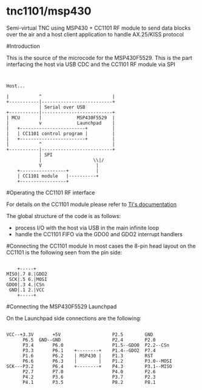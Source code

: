   tnc1101/msp430
=======

Semi-virtual TNC using MSP430 + CC1101 RF module to send data blocks over the air and a host client application to handle AX.25/KISS protocol

#Introduction

This is the source of the microcode for the MSP430F5529. This is the part interfacing the host via USB CDC and the CC1101 RF module via SPI

 <pre><code>

Host...

|           ^                          |
+-----------|--------------------------+
            | Serial over USB
+-----------|--------------------------+
| MCU       |             MSP430F5529  |
|           v             Launchpad    |
|   +------------------------+         |
|   | CC1101 control program |         |
|   +------------------------+         |
|           ^                          |
+-----------|--------------------------+
            | SPI
            |                   \\|/
            V                    |
    +-----------------+          |
    | CC1101 module   |----------+
    +-----------------+
</code></pre>

#Operating the CC1101 RF interface

For details on the CC1101 module please refer to [TI's documentation](http://www.ti.com/product/cc1101)

The global structure of the code is as follows:
  - process I/O with the host via USB in the main infinite loop
  - handle the CC1101 FIFO via the GDO0 and GDO2 interrupt handlers 


#Connecting the CC1101 module
In most cases the 8-pin head layout on the CC1101 is the following seen from the pin side:
 <pre><code>
    +-----+
MISO|.7 8.|GDO2
 SCK|.5 6.|MOSI
GDO0|.3 4.|CSn
 GND|.1 2.|VCC
    +-----+
</code></pre>

#Connecting the MSP430F5529 Launchpad

On the Launchpad side connections are the following:

<pre><code>
VCC--+3.3V       +5V                   P2.5        GND
      P6.5  GND--GND                   P2.4        P2.0
      P3.4       P6.0                  P1.5--GDO0  P2.2--CSn
      P3.3       P6.1    +--------+    P1.4--GDO2  P7.4
      P1.6       P6.2    | MSP430 |    P1.3        RST
      P6.6       P6.3    |        |    P1.2        P3.0--MOSI
SCK---P3.2       P6.4    +--------+    P4.3        P3.1--MISO
      P2.7       P7.0                  P4.0        P2.6
      P4.2       P3.6                  P3.7        P2.3
      P4.1       P3.5                  P8.2        P8.1
</code></pre>


